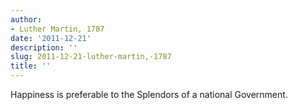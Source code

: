 ```yaml
---
author:
- Luther Martin, 1787
date: '2011-12-21'
description: ''
slug: 2011-12-21-luther-martin,-1787
title: ''
---
```

Happiness is preferable to the Splendors of a national Government.



